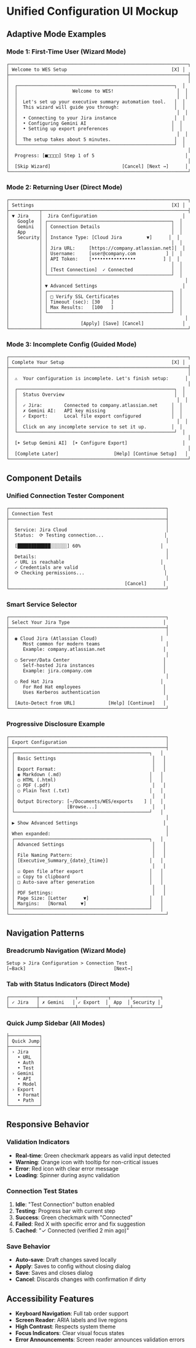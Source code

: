 # Unified Configuration UI Mockup

## Adaptive Mode Examples

### Mode 1: First-Time User (Wizard Mode)
```
┌─────────────────────────────────────────────────────────────────┐
│ Welcome to WES Setup                                      [X] │
├─────────────────────────────────────────────────────────────────┤
│                                                                 │
│  ┌─────────────────────────────────────────────────────────┐  │
│  │                    Welcome to WES!                       │  │
│  │                                                          │  │
│  │  Let's set up your executive summary automation tool.   │  │
│  │  This wizard will guide you through:                    │  │
│  │                                                          │  │
│  │  • Connecting to your Jira instance                     │  │
│  │  • Configuring Gemini AI                               │  │
│  │  • Setting up export preferences                       │  │
│  │                                                          │  │
│  │  The setup takes about 5 minutes.                       │  │
│  └─────────────────────────────────────────────────────────┘  │
│                                                                 │
│  Progress: [■□□□□] Step 1 of 5                                 │
│                                                                 │
│  [Skip Wizard]                          [Cancel] [Next →]      │
└─────────────────────────────────────────────────────────────────┘
```

### Mode 2: Returning User (Direct Mode)
```
┌─────────────────────────────────────────────────────────────────┐
│ Settings                                                  [X] │
├───────────┬─────────────────────────────────────────────────────┤
│ ▼ Jira    │  Jira Configuration                               │
│   Google  │ ┌─────────────────────────────────────────────┐  │
│   Gemini  │ │ Connection Details                          │  │
│   App     │ │                                             │  │
│   Security│ │ Instance Type: [Cloud Jira         ▼]      │  │
│           │ │                                             │  │
│           │ │ Jira URL:     [https://company.atlassian.net]│  │
│           │ │ Username:     [user@company.com           ] │  │
│           │ │ API Token:    [••••••••••••••••          ] │  │
│           │ │                                             │  │
│           │ │ [Test Connection]  ✓ Connected              │  │
│           │ └─────────────────────────────────────────────┘  │
│           │                                                    │
│           │ ▼ Advanced Settings                               │
│           │ ┌─────────────────────────────────────────────┐  │
│           │ │ □ Verify SSL Certificates                   │  │
│           │ │ Timeout (sec): [30    ]                     │  │
│           │ │ Max Results:   [100   ]                     │  │
│           │ └─────────────────────────────────────────────┘  │
│           │                                                    │
│           │              [Apply] [Save] [Cancel]              │
└───────────┴─────────────────────────────────────────────────────┘
```

### Mode 3: Incomplete Config (Guided Mode)
```
┌─────────────────────────────────────────────────────────────────┐
│ Complete Your Setup                                       [X] │
├─────────────────────────────────────────────────────────────────┤
│                                                                 │
│  ⚠️  Your configuration is incomplete. Let's finish setup:      │
│                                                                 │
│  ┌─────────────────────────────────────────────────────────┐  │
│  │  Status Overview                                        │  │
│  │                                                          │  │
│  │  ✓ Jira:        Connected to company.atlassian.net     │  │
│  │  ✗ Gemini AI:   API key missing                        │  │
│  │  ✓ Export:      Local file export configured           │  │
│  │                                                          │  │
│  │  Click on any incomplete service to set it up.         │  │
│  └─────────────────────────────────────────────────────────┘  │
│                                                                 │
│  [➤ Setup Gemini AI]  [➤ Configure Export]                    │
│                                                                 │
│  [Complete Later]                    [Help] [Continue Setup]   │
└─────────────────────────────────────────────────────────────────┘
```

## Component Details

### Unified Connection Tester Component
```
┌─────────────────────────────────────────────────────────┐
│ Connection Test                                         │
├─────────────────────────────────────────────────────────┤
│                                                         │
│  Service: Jira Cloud                                    │
│  Status:  ⟳ Testing connection...                      │
│                                                         │
│  [████████████░░░░░░] 60%                             │
│                                                         │
│  Details:                                               │
│  ✓ URL is reachable                                   │
│  ✓ Credentials are valid                               │
│  ⟳ Checking permissions...                             │
│                                                         │
│                                          [Cancel]      │
└─────────────────────────────────────────────────────────┘
```

### Smart Service Selector
```
┌─────────────────────────────────────────────────────────┐
│ Select Your Jira Type                                  │
├─────────────────────────────────────────────────────────┤
│                                                         │
│  ◉ Cloud Jira (Atlassian Cloud)                       │
│     Most common for modern teams                        │
│     Example: company.atlassian.net                     │
│                                                         │
│  ○ Server/Data Center                                  │
│     Self-hosted Jira instances                         │
│     Example: jira.company.com                          │
│                                                         │
│  ○ Red Hat Jira                                       │
│     For Red Hat employees                              │
│     Uses Kerberos authentication                       │
│                                                         │
│  [Auto-Detect from URL]            [Help] [Continue]   │
└─────────────────────────────────────────────────────────┘
```

### Progressive Disclosure Example
```
┌─────────────────────────────────────────────────────────┐
│ Export Configuration                                    │
├─────────────────────────────────────────────────────────┤
│ ┌─────────────────────────────────────────────────┐   │
│ │ Basic Settings                                   │   │
│ │                                                  │   │
│ │ Export Format:                                   │   │
│ │ ◉ Markdown (.md)                                │   │
│ │ ○ HTML (.html)                                  │   │
│ │ ○ PDF (.pdf)                                     │   │
│ │ ○ Plain Text (.txt)                             │   │
│ │                                                  │   │
│ │ Output Directory: [~/Documents/WES/exports    ] │   │
│ │                   [Browse...]                    │   │
│ └─────────────────────────────────────────────────┘   │
│                                                         │
│ ▶ Show Advanced Settings                               │
│                                                         │
│ When expanded:                                          │
│ ┌─────────────────────────────────────────────────┐   │
│ │ Advanced Settings                                │   │
│ │                                                  │   │
│ │ File Naming Pattern:                             │   │
│ │ [Executive_Summary_{date}_{time}]               │   │
│ │                                                  │   │
│ │ ☑ Open file after export                        │   │
│ │ ☑ Copy to clipboard                             │   │
│ │ □ Auto-save after generation                    │   │
│ │                                                  │   │
│ │ PDF Settings:                                    │   │
│ │ Page Size: [Letter      ▼]                      │   │
│ │ Margins:   [Normal     ▼]                       │   │
│ └─────────────────────────────────────────────────┘   │
└─────────────────────────────────────────────────────────┘
```

## Navigation Patterns

### Breadcrumb Navigation (Wizard Mode)
```
Setup > Jira Configuration > Connection Test
[←Back]                                [Next→]
```

### Tab with Status Indicators (Direct Mode)
```
┌──────────┬─────────────┬───────────┬───────┬──────────┐
│ ✓ Jira   │ ✗ Gemini   │ ✓ Export  │  App  │ Security │
└──────────┴─────────────┴───────────┴───────┴──────────┘
```

### Quick Jump Sidebar (All Modes)
```
├───────────┐
│ Quick Jump│
├───────────┤
│ › Jira    │
│   • URL   │
│   • Auth  │
│   • Test  │
│ › Gemini  │
│   • API   │
│   • Model │
│ › Export  │
│   • Format│
│   • Path  │
└───────────┘
```

## Responsive Behavior

### Validation Indicators
- **Real-time**: Green checkmark appears as valid input detected
- **Warning**: Orange icon with tooltip for non-critical issues  
- **Error**: Red icon with clear error message
- **Loading**: Spinner during async validation

### Connection Test States
1. **Idle**: "Test Connection" button enabled
2. **Testing**: Progress bar with current step
3. **Success**: Green checkmark with "Connected"
4. **Failed**: Red X with specific error and fix suggestion
5. **Cached**: "✓ Connected (verified 2 min ago)"

### Save Behavior
- **Auto-save**: Draft changes saved locally
- **Apply**: Saves to config without closing dialog
- **Save**: Saves and closes dialog
- **Cancel**: Discards changes with confirmation if dirty

## Accessibility Features
- **Keyboard Navigation**: Full tab order support
- **Screen Reader**: ARIA labels and live regions
- **High Contrast**: Respects system theme
- **Focus Indicators**: Clear visual focus states
- **Error Announcements**: Screen reader announces validation errors